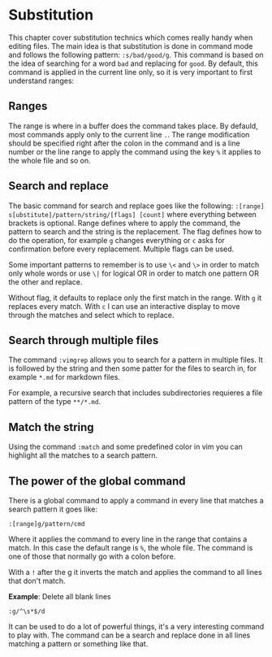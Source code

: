 # Substitution

This chapter cover substitution technics which comes really handy when editing files. The main idea is that substitution is done in command mode
and follows the following pattern: `:s/bad/good/g`. This command is based on the idea of searching for a word `bad` and replacing for `good`. 
By default, this command is applied in the current line only, so it is very important to first understand ranges:

## Ranges

The range is where in a buffer does the command takes place. By defauld, most commands apply only to the current line `.`.
The range modification should be specified right after the colon in the command and is a line number or the line range to apply the command
using the key `%` it applies to the whole file and so on. 

## Search and replace

The basic command for search and replace goes like the following: `:[range] s[ubstitute]/pattern/string/[flags] [count]` where everything between brackets
is optional. Range defines where to apply the command, the pattern to search and the string is the replacement. The flag defines how to do the operation,
for example `g` changes everything or `c` asks for confirmation before every replacement. Multiple flags can be used. 

Some important patterns to remember is to use `\<` and `\>` in order to match only whole words or use `\|` for logical OR in order
to match one pattern OR the other and replace. 

Without flag, it defaults to replace only the first match in the range. With `g` it replaces every match. With `c` I can use
an interactive display to move through the matches and select which to replace.

## Search through multiple files

The command `:vimgrep` allows you to search for a pattern in multiple files. It is followed by the string and then some patter for the files to search in, for example `*.md`
for markdown files.

For example, a recursive search that includes subdirectories requieres a file pattern of the type `**/*.md`.

## Match the string

Using the command `:match` and some predefined color in vim you can highlight all the matches to a search pattern.

## The power of the global command

There is a global command to apply a command in every line that matches a search pattern it goes like:
 
`:[range]g/pattern/cmd`

Where it applies the command to every line in the range that contains a match. In this case the default range is `%`, the whole file.
The command is one of those that normally go with a colon before.

With a `!` after the g it inverts the match and applies the command to all lines that don't match.

**Example**: Delete all blank lines

`:g/^\s*$/d`

It can be used to do a lot of powerful things, it's a very interesting command to play with. The command can be a search and replace
done in all lines matching a pattern or something like that.
